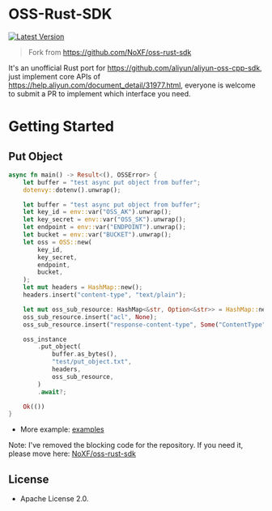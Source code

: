 # OSS-Rust-SDK

[![Latest Version](https://img.shields.io/crates/v/oss-sdk-rs.svg)](https://crates.io/crates/oss-sdk-rs)

> Fork from https://github.com/NoXF/oss-rust-sdk

It's an unofficial Rust port for https://github.com/aliyun/aliyun-oss-cpp-sdk, just implement core APIs of https://help.aliyun.com/document_detail/31977.html, everyone is welcome to submit a PR to implement which interface you need.

# Getting Started

## Put Object
```rust
async fn main() -> Result<(), OSSError> {
    let buffer = "test async put object from buffer";
    dotenvy::dotenv().unwrap();

    let buffer = "test async put object from buffer";
    let key_id = env::var("OSS_AK").unwrap();
    let key_secret = env::var("OSS_SK").unwrap();
    let endpoint = env::var("ENDPOINT").unwrap();
    let bucket = env::var("BUCKET").unwrap();
    let oss = OSS::new(
        key_id,
        key_secret,
        endpoint,
        bucket,
    );
    let mut headers = HashMap::new();
    headers.insert("content-type", "text/plain");

    let mut oss_sub_resource: HashMap<&str, Option<&str>> = HashMap::new();
    oss_sub_resource.insert("acl", None);
    oss_sub_resource.insert("response-content-type", Some("ContentType"));

    oss_instance
        .put_object(
            buffer.as_bytes(),
            "test/put_object.txt",
            headers,
            oss_sub_resource,
        )
        .await?;

    Ok(())
}
```
- More example: [examples](https://github.com/iFREEGROUP/oss-rust-sdk/tree/master/examples)

Note: I've removed the blocking code for the repository. If you need it, please move here: [NoXF/oss-rust-sdk](https://github.com/NoXF/oss-rust-sdk)

## License

- Apache License 2.0.
